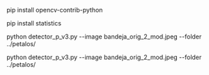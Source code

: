 <!-- pip3 install opencv-contrib-python

pip3 install statistics

python3 detector_p_v3.py --image bandeja_orig_2_mod.jpeg --folder ../petalos/


python detector_p_v3.py --image bandeja_orig_2_mod.jpeg --folder ../petalos/


 -->
pip install opencv-contrib-python

pip install statistics

python detector_p_v3.py --image bandeja_orig_2_mod.jpeg --folder ../petalos/


python detector_p_v3.py --image bandeja_orig_2_mod.jpeg --folder ../petalos/



